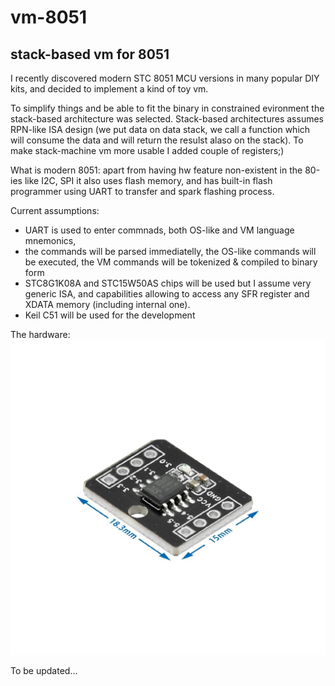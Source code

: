 # vm-8051
stack-based vm for 8051
---
I recently discovered modern STC 8051 MCU versions in many popular DIY kits, and decided to implement a kind of toy vm. 

To simplify things and be able to fit the binary in constrained evironment the stack-based architecture was selected.
Stack-based architectures assumes RPN-like ISA design (we put data on data stack, we call a function which will consume the data and will return the resulst alaso on the stack).
To make stack-machine vm more usable I added couple of registers;)

What is modern 8051: 
apart from having hw feature non-existent in the 80-ies like I2C, SPI it also uses flash memory, and has built-in flash programmer using UART to transfer and spark flashing process.

Current assumptions:
- UART is used to enter commnads, both OS-like and VM language mnemonics,
- the commands will be parsed immediatelly, the OS-like commands will be executed, the VM commands will be tokenized & compiled to binary form
- STC8G1K08A and STC15W50AS chips will be used but I assume very generic ISA, and capabilities allowing to access any SFR register and XDATA memory (including internal one).
- Keil C51 will be used for the development

The hardware:
![alt text](https://github.com/bgolab/vm-8051/blob/main/manuals/ffaf2857487eb17f00f6ba5ee441.jpg)

To be updated...
